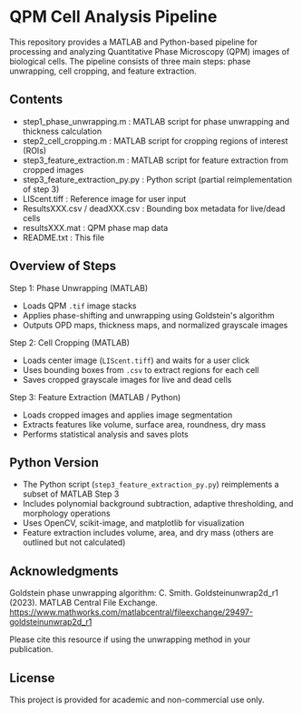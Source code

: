 QPM Cell Analysis Pipeline
==========================

This repository provides a MATLAB and Python-based pipeline for processing and analyzing 
Quantitative Phase Microscopy (QPM) images of biological cells. The pipeline consists of 
three main steps: phase unwrapping, cell cropping, and feature extraction.

Contents
--------

- step1_phase_unwrapping.m         : MATLAB script for phase unwrapping and thickness calculation
- step2_cell_cropping.m            : MATLAB script for cropping regions of interest (ROIs)
- step3_feature_extraction.m       : MATLAB script for feature extraction from cropped images
- step3_feature_extraction_py.py   : Python script (partial reimplementation of step 3)
- LIScent.tiff                     : Reference image for user input
- ResultsXXX.csv / deadXXX.csv     : Bounding box metadata for live/dead cells
- resultsXXX.mat                   : QPM phase map data
- README.txt                       : This file

Overview of Steps
-----------------

Step 1: Phase Unwrapping (MATLAB)
  - Loads QPM `.tif` image stacks
  - Applies phase-shifting and unwrapping using Goldstein's algorithm
  - Outputs OPD maps, thickness maps, and normalized grayscale images

Step 2: Cell Cropping (MATLAB)
  - Loads center image (`LIScent.tiff`) and waits for a user click
  - Uses bounding boxes from `.csv` to extract regions for each cell
  - Saves cropped grayscale images for live and dead cells

Step 3: Feature Extraction (MATLAB / Python)
  - Loads cropped images and applies image segmentation
  - Extracts features like volume, surface area, roundness, dry mass
  - Performs statistical analysis and saves plots

Python Version
--------------
- The Python script (`step3_feature_extraction_py.py`) reimplements a subset of MATLAB Step 3
- Includes polynomial background subtraction, adaptive thresholding, and morphology operations
- Uses OpenCV, scikit-image, and matplotlib for visualization
- Feature extraction includes volume, area, and dry mass (others are outlined but not calculated)


Acknowledgments
---------------
Goldstein phase unwrapping algorithm:
C. Smith. Goldsteinunwrap2d_r1 (2023). MATLAB Central File Exchange.
https://www.mathworks.com/matlabcentral/fileexchange/29497-goldsteinunwrap2d_r1

Please cite this resource if using the unwrapping method in your publication.

License
-------
This project is provided for academic and non-commercial use only.
